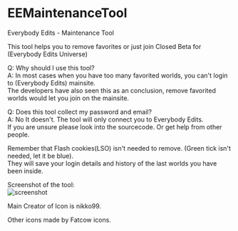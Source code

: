 # EEMaintenanceTool
Everybody Edits - Maintenance Tool  

This tool helps you to remove favorites or just join Closed Beta for (Everybody Edits Universe)  

Q: Why should I use this tool?  
A: In most cases when you have too many favorited worlds, you can't login to (Everybody Edits) mainsite.  
The developers have also seen this as an conclusion, remove favorited worlds would let you join on the mainsite.  


Q: Does this tool collect my password and email?  
A: No It doesn't. The tool will only connect you to Everybody Edits.   
If you are unsure please look into the sourcecode. Or get help from other people. 
  
Remember that Flash cookies(LSO) isn't needed to remove. (Green tick isn't needed, let it be blue).     
They will save your login details and history of the last worlds you have been inside.  

Screenshot of the tool:  
![screenshot](https://i.imgur.com/BlLyu12.png)  

Main Creator of Icon is nikko99.  

Other icons made by Fatcow icons.  

